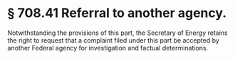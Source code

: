 # § 708.41   Referral to another agency.

Notwithstanding the provisions of this part, the Secretary of Energy retains the right to request that a complaint filed under this part be accepted by another Federal agency for investigation and factual determinations.




